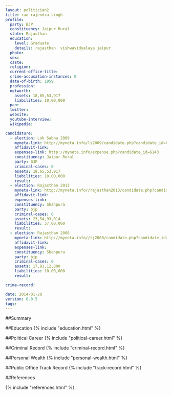 ```yaml
---
layout: politician2
title: rao rajendra singh
profile: 
  party: BJP
  constituency: Jaipur Rural
  state: Rajasthan
  education: 
    level: Graduate
    details: rajasthan  vishwavidyalaya jaipur
  photo: 
  sex: 
  caste: 
  religion: 
  current-office-title: 
  crime-accusation-instances: 0
  date-of-birth: 1959
  profession: 
  networth: 
    assets: 18,65,53,917
    liabilities: 10,00,000
  pan: 
  twitter: 
  website: 
  youtube-interview: 
  wikipedia: 

candidature: 
  - election: Lok Sabha 2009
    myneta-link: http://myneta.info/ls2009/candidate.php?candidate_id=6143
    affidavit-link: 
    expenses-link: http://myneta.info/expense.php?candidate_id=6143
    constituency: Jaipur Rural 
    party: BJP
    criminal-cases: 0
    assets: 18,65,53,917
    liabilities: 10,00,000
    result:  
  - election: Rajasthan 2013
    myneta-link: http://myneta.info//rajasthan2013/candidate.php?candidate_id=1291
    affidavit-link: 
    expenses-link: 
    constituency: Shahpura 
    party: bjp
    criminal-cases: 0
    assets: 23,54,93,014
    liabilities: 37,00,000
    result:  
  - election: Rajasthan 2008
    myneta-link: http://myneta.info//rj2008/candidate.php?candidate_id=215
    affidavit-link: 
    expenses-link: 
    constituency: Shahpura 
    party: bjp
    criminal-cases: 0
    assets: 17,91,12,000
    liabilities: 10,00,000
    result:  

crime-record: 

date: 2014-01-28
version: 0.0.5
tags: 
---
```

##Summary


##Education
{% include "education.html" %}


##Political Career
{% include "political-career.html" %}


##Criminal Record
{% include "criminal-record.html" %}


##Personal Wealth
{% include "personal-wealth.html" %}


##Public Office Track Record
{% include "track-record.html" %}


##References


{% include "references.html" %}